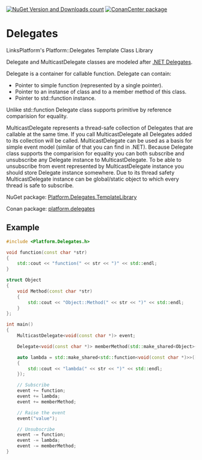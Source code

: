 [![NuGet Version and Downloads count](https://img.shields.io/nuget/v/Platform.Delegates.TemplateLibrary?label=nuget&style=flat)](https://www.nuget.org/packages/Platform.Delegates.TemplateLibrary)
[![ConanCenter package](https://repology.org/badge/version-for-repo/conancenter/platform.delegates.svg)](https://conan.io/center/platform.delegates)

# Delegates
LinksPlatform's Platform::Delegates Template Class Library

Delegate and MulticastDelegate classes are modeled after [.NET Delegates](https://docs.microsoft.com/en-us/dotnet/csharp/programming-guide/delegates/).

Delegate is a container for callable function. Delegate can contain:
* Pointer to simple function (represented by a single pointer).
* Pointer to an instanse of class and to a member method of this class.
* Pointer to std::function instance.

Unlike std::function Delegate class supports primitive by reference comparision for equality.

MulticastDelegate represents a thread-safe collection of Delegates that are callable at the same time. If you call MulticastDelegate all Delegates added to its collection will be called. MulticastDelegate can be used as a basis for simple event model (similar of that you can find in .NET). Because Delegate class supports the comparision for equality you can both subscribe and unsubscribe any Delegate instance to MulticastDelegate. To be able to unsubscribe from event represented by MulticastDelegate instance you should store Delegate instance somewhere. Due to its thread safety MulticastDelegate instance can be global/static object to which every thread is safe to subscribe.

NuGet package: [Platform.Delegates.TemplateLibrary](https://www.nuget.org/packages/Platform.Delegates.TemplateLibrary)

Conan package: [platform.delegates](http://www.conan.io/center/platform.delegates)

## Example

```C++
#include <Platform.Delegates.h>

void function(const char *str) 
{ 
    std::cout << "function(" << str << ")" << std::endl; 
}

struct Object
{
    void Method(const char *str) 
    {
        std::cout << "Object::Method(" << str << ")" << std::endl;
    }
};

int main()
{
    MulticastDelegate<void(const char *)> event;

    Delegate<void(const char *)> memberMethod(std::make_shared<Object>(), &Object::Method);

    auto lambda = std::make_shared<std::function<void(const char *)>>([](const char *str) 
    { 
        std::cout << "lambda(" << str << ")" << std::endl;
    });

    // Subscribe
    event += function;
    event += lambda;
    event += memberMethod;

    // Raise the event
    event("value");

    // Unsubscribe
    event -= function;
    event -= lambda;
    event -= memberMethod;
}
```
